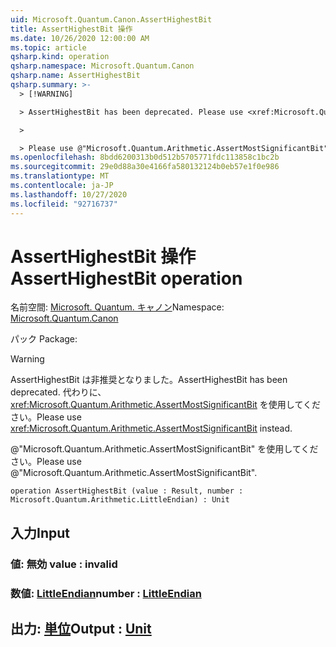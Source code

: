 ```yaml
---
uid: Microsoft.Quantum.Canon.AssertHighestBit
title: AssertHighestBit 操作
ms.date: 10/26/2020 12:00:00 AM
ms.topic: article
qsharp.kind: operation
qsharp.namespace: Microsoft.Quantum.Canon
qsharp.name: AssertHighestBit
qsharp.summary: >-
  > [!WARNING]

  > AssertHighestBit has been deprecated. Please use <xref:Microsoft.Quantum.Arithmetic.AssertMostSignificantBit> instead.

  >

  > Please use @"Microsoft.Quantum.Arithmetic.AssertMostSignificantBit".
ms.openlocfilehash: 8bdd6200313b0d512b5705771fdc113858c1bc2b
ms.sourcegitcommit: 29e0d88a30e4166fa580132124b0eb57e1f0e986
ms.translationtype: MT
ms.contentlocale: ja-JP
ms.lasthandoff: 10/27/2020
ms.locfileid: "92716737"
---
```

# <a name="asserthighestbit-operation"></a><span data-ttu-id="e5f3e-102">AssertHighestBit 操作</span><span class="sxs-lookup"><span data-stu-id="e5f3e-102">AssertHighestBit operation</span></span>

<span data-ttu-id="e5f3e-103">名前空間: [Microsoft. Quantum. キャノン](xref:Microsoft.Quantum.Canon)</span><span class="sxs-lookup"><span data-stu-id="e5f3e-103">Namespace: [Microsoft.Quantum.Canon](xref:Microsoft.Quantum.Canon)</span></span>

<span data-ttu-id="e5f3e-104">パック [](https://nuget.org/packages/)</span><span class="sxs-lookup"><span data-stu-id="e5f3e-104">Package: [](https://nuget.org/packages/)</span></span>


> [!WARNING]
> <span data-ttu-id="e5f3e-105">AssertHighestBit は非推奨となりました。</span><span class="sxs-lookup"><span data-stu-id="e5f3e-105">AssertHighestBit has been deprecated.</span></span> <span data-ttu-id="e5f3e-106">代わりに、<xref:Microsoft.Quantum.Arithmetic.AssertMostSignificantBit> を使用してください。</span><span class="sxs-lookup"><span data-stu-id="e5f3e-106">Please use <xref:Microsoft.Quantum.Arithmetic.AssertMostSignificantBit> instead.</span></span>
>
> <span data-ttu-id="e5f3e-107">@"Microsoft.Quantum.Arithmetic.AssertMostSignificantBit" を使用してください。</span><span class="sxs-lookup"><span data-stu-id="e5f3e-107">Please use @"Microsoft.Quantum.Arithmetic.AssertMostSignificantBit".</span></span>



```qsharp
operation AssertHighestBit (value : Result, number : Microsoft.Quantum.Arithmetic.LittleEndian) : Unit
```


## <a name="input"></a><span data-ttu-id="e5f3e-108">入力</span><span class="sxs-lookup"><span data-stu-id="e5f3e-108">Input</span></span>

### <a name="value--__invalidresult__"></a><span data-ttu-id="e5f3e-109">値: __無効 <Result>__</span><span class="sxs-lookup"><span data-stu-id="e5f3e-109">value : __invalid<Result>__</span></span>




### <a name="number--littleendian"></a><span data-ttu-id="e5f3e-110">数値: [LittleEndian](xref:Microsoft.Quantum.Arithmetic.LittleEndian)</span><span class="sxs-lookup"><span data-stu-id="e5f3e-110">number : [LittleEndian](xref:Microsoft.Quantum.Arithmetic.LittleEndian)</span></span>





## <a name="output--unit"></a><span data-ttu-id="e5f3e-111">出力: [単位](xref:microsoft.quantum.lang-ref.unit)</span><span class="sxs-lookup"><span data-stu-id="e5f3e-111">Output : [Unit](xref:microsoft.quantum.lang-ref.unit)</span></span>

